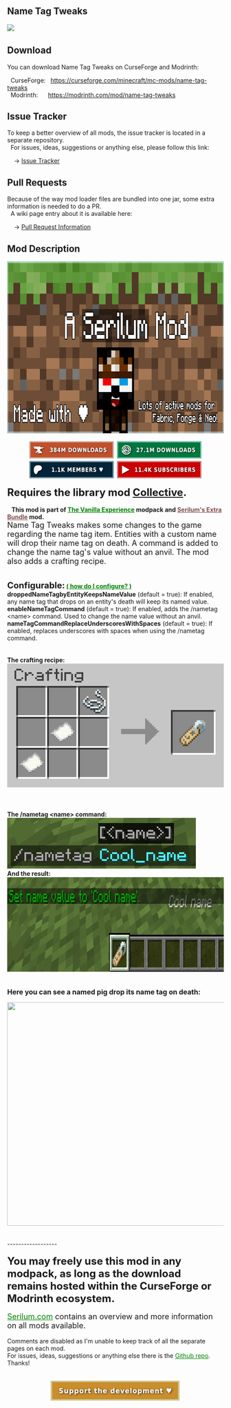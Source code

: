 <h2>Name Tag Tweaks</h2>

<p><a href="https://github.com/Serilum/Name-Tag-Tweaks"><img src="https://serilum.com/assets/data/logo/name-tag-tweaks.png"></a></p><h2>Download</h2>

<p>You can download Name Tag Tweaks on CurseForge and Modrinth:</p><p>&nbsp;&nbsp;CurseForge: &nbsp;&nbsp;<a href="https://curseforge.com/minecraft/mc-mods/name-tag-tweaks">https://curseforge.com/minecraft/mc-mods/name-tag-tweaks</a><br>&nbsp;&nbsp;Modrinth: &nbsp;&nbsp;&nbsp;&nbsp;&nbsp;<a href="https://modrinth.com/mod/name-tag-tweaks">https://modrinth.com/mod/name-tag-tweaks</a></p>

<h2>Issue Tracker</h2>

<p>To keep a better overview of all mods, the issue tracker is located in a separate repository.<br>&nbsp;&nbsp;For issues, ideas, suggestions or anything else, please follow this link:</p>

<p>&nbsp;&nbsp;&nbsp;&nbsp;-> <a href="https://serilum.com/url/issue-tracker">Issue Tracker</a></p>

<h2>Pull Requests</h2>

<p>Because of the way mod loader files are bundled into one jar, some extra information is needed to do a PR.<br>&nbsp;&nbsp;A wiki page entry about it is available here:</p>

<p>&nbsp;&nbsp;&nbsp;&nbsp;-> <a href="https://serilum.com/url/pull-requests">Pull Request Information</a></p>

<h2>Mod Description</h2>

<p style="text-align:center"><a href="https://serilum.com/" target="_blank" rel="nofollow"><img src="https://github.com/Serilum/.cdn/raw/main/description/header/header.png" alt="" width="838" height="400"></a></p>
<p style="text-align:center"><a href="https://curseforge.com/members/serilum/projects" target="_blank" rel="nofollow"><img src="https://raw.githubusercontent.com/Serilum/.data-workflow/main/badges/svg/curseforge.svg" width="200"></a> <a href="https://modrinth.com/user/Serilum" target="_blank" rel="nofollow"><img src="https://raw.githubusercontent.com/Serilum/.data-workflow/main/badges/svg/modrinth.svg" width="200"></a> <a href="https://patreon.com/serilum" target="_blank" rel="nofollow"><img src="https://raw.githubusercontent.com/Serilum/.data-workflow/main/badges/svg/patreon.svg" width="200"></a> <a href="https://youtube.com/@serilum" target="_blank" rel="nofollow"><img src="https://raw.githubusercontent.com/Serilum/.data-workflow/main/badges/svg/youtube.svg" width="200"></a></p>
<p><strong><span style="font-size:24px">Requires the library mod&nbsp;<a style="font-size:24px" href="https://curseforge.com/minecraft/mc-mods/collective" target="_blank" rel="nofollow">Collective</a>.</span></strong><br><br><strong>&nbsp;&nbsp;&nbsp;This mod is part of <span style="color:#008000"><a style="color:#008000" href="https://curseforge.com/minecraft/modpacks/the-vanilla-experience" target="_blank" rel="nofollow">The Vanilla Experience</a></span> modpack and <span style="color:#804d4f"><a style="color:#804d4f" href="https://curseforge.com/minecraft/mc-mods/serilums-extra-bundle" target="_blank" rel="nofollow">Serilum's Extra Bundle</a></span> mod.</strong><br><span style="font-size:18px">Name Tag Tweaks makes some changes to the game regarding the name tag item. Entities with a custom name will drop their name tag on death. A command is added to change the name tag's value without an anvil. The mod also adds a crafting recipe.</span><br><br><br><strong><span style="font-size:20px">Configurable:</span> <span style="color:#008000;font-size:14px"><a style="color:#008000" href="https://github.com/Serilum/.information/wiki/how-to-configure-mods" rel="nofollow">(&nbsp;how do I configure?&nbsp;)</a></span><br></strong><strong>droppedNameTagbyEntityKeepsNameValue</strong>&nbsp;(default = true): If enabled, any name tag that drops on an entity's death will keep its named value.<br><strong>enableNameTagCommand</strong>&nbsp;(default = true): If enabled, adds the /nametag &lt;name&gt; command. Used to change the name value without an anvil.<br><strong>nameTagCommandReplaceUnderscoresWithSpaces</strong>&nbsp;(default = true): If enabled, replaces underscores with spaces when using the /nametag command.<br><br><br><span style="font-size:14px"><strong>The crafting recipe:</strong></span><br><picture><img src="https://github.com/Serilum/.cdn/raw/main/projects/name-tag-tweaks/a.jpg" width="504" height="288"></picture><br><br><br><br><span style="font-size:14px"><strong>The /nametag &lt;name&gt; command:</strong></span><br><picture><img src="https://github.com/Serilum/.cdn/raw/main/projects/name-tag-tweaks/b.jpg" width="439" height="118"></picture><span style="font-size:14px"><strong><br>And the result:</strong></span><br><picture><img src="https://github.com/Serilum/.cdn/raw/main/projects/name-tag-tweaks/c.jpg" width="979" height="220"></picture><br><br><br><span style="font-size:16px"><strong>Here you can see a named pig drop its name tag on death:</strong></span></p>
<div class="spoiler">
<p><picture><img src="https://github.com/Serilum/.cdn/raw/main/projects/name-tag-tweaks/d.gif" width="1000" height="520"></picture></p>
</div>
<p><br>------------------<br><br><span style="font-size:24px"><strong>You may freely use this mod in any modpack, as long as the download remains hosted within the CurseForge or Modrinth ecosystem.</strong></span><br><br><span style="font-size:18px"><a style="font-size:18px;color:#008000" href="https://serilum.com/" rel="nofollow">Serilum.com</a> contains an overview and more information on all mods available.</span><br><br><span style="font-size:14px">Comments are disabled as I'm unable to keep track of all the separate pages on each mod.</span><span style="font-size:14px"><br>For issues, ideas, suggestions or anything else there is the&nbsp;<a style="font-size:14px;color:#008000" href="https://github.com/Serilum/.issue-tracker" rel="nofollow">Github repo</a>. Thanks!</span><span style="font-size:6px"><br><br></span></p>
<p style="text-align:center"><a href="https://serilum.com/donate" rel="nofollow"><img src="https://github.com/Serilum/.cdn/raw/main/description/projects/support.svg" alt="" width="306" height="50"></a></p>